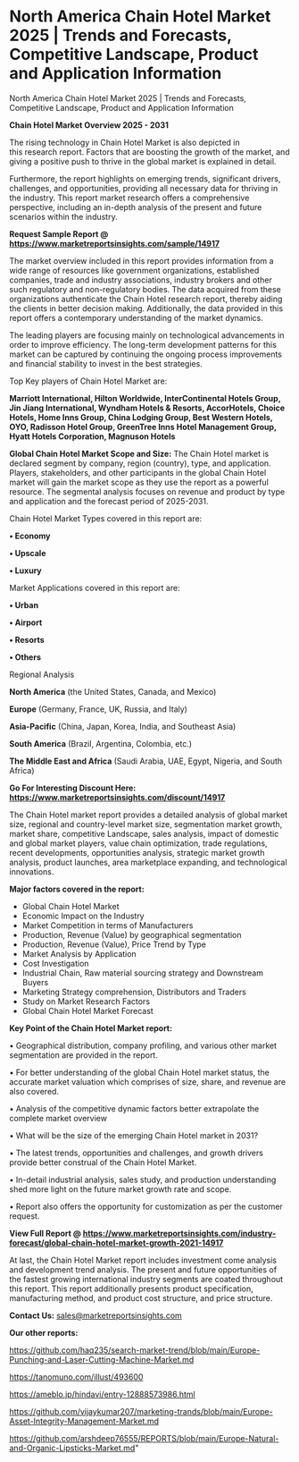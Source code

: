 # North America Chain Hotel Market 2025 | Trends and Forecasts, Competitive Landscape, Product and Application Information
North America Chain Hotel Market 2025 | Trends and Forecasts, Competitive Landscape, Product and Application Information

<Strong> Chain Hotel Market Overview 2025 - 2031</strong>

The rising technology in Chain Hotel Market is also depicted in this research report. Factors that are boosting the growth of the market, and giving a positive push to thrive in the global market is explained in detail.

Furthermore, the report highlights on emerging trends, significant drivers, challenges, and opportunities, providing all necessary data for thriving in the industry. This report market research offers a comprehensive perspective, including an in-depth analysis of the present and future scenarios within the industry.

<strong>Request Sample Report @ <a href=https://www.marketreportsinsights.com/sample/14917>https://www.marketreportsinsights.com/sample/14917</a></strong>

The market overview included in this report provides information from a wide range of resources like government organizations, established companies, trade and industry associations, industry brokers and other such regulatory and non-regulatory bodies. The data acquired from these organizations authenticate the Chain Hotel research report, thereby aiding the clients in better decision making. Additionally, the data provided in this report offers a contemporary understanding of the market dynamics.

The leading players are focusing mainly on technological advancements in order to improve efficiency. The long-term development patterns for this market can be captured by continuing the ongoing process improvements and financial stability to invest in the best strategies.

Top Key players of Chain Hotel Market are:

<strong>Marriott International, Hilton Worldwide, InterContinental Hotels Group, Jin Jiang International, Wyndham Hotels & Resorts, AccorHotels, Choice Hotels, Home Inns Group, China Lodging Group, Best Western Hotels, OYO, Radisson Hotel Group, GreenTree Inns Hotel Management Group, Hyatt Hotels Corporation, Magnuson Hotels</strong>

<strong><b>Global Chain Hotel Market Scope and Size:</b></strong>
The Chain Hotel market is declared segment by company, region (country), type, and application. Players, stakeholders, and other participants in the global Chain Hotel market will gain the market scope as they use the report as a powerful resource. The segmental analysis focuses on revenue and product by type and application and the forecast period of 2025-2031.

Chain Hotel Market Types covered in this report are:

<strong>• Economy

• Upscale

• Luxury</strong>

Market Applications covered in this report are:

<strong>• Urban

• Airport

• Resorts

• Others</strong> 

Regional Analysis

<strong>North America</strong> (the United States, Canada, and Mexico)

<strong>Europe</strong> (Germany, France, UK, Russia, and Italy)

<strong>Asia-Pacific</strong> (China, Japan, Korea, India, and Southeast Asia)

<strong>South America</strong> (Brazil, Argentina, Colombia, etc.)

<strong>The Middle East and Africa</strong> (Saudi Arabia, UAE, Egypt, Nigeria, and South Africa)

<strong>Go For Interesting Discount Here: <a href=https://www.marketreportsinsights.com/discount/14917>https://www.marketreportsinsights.com/discount/14917</a></strong>

The Chain Hotel market report provides a detailed analysis of global market size, regional and country-level market size, segmentation market growth, market share, competitive Landscape, sales analysis, impact of domestic and global market players, value chain optimization, trade regulations, recent developments, opportunities analysis, strategic market growth analysis, product launches, area marketplace expanding, and technological innovations.

<strong><b>Major factors covered in the report:</b></strong>
<ul>
  <li>Global Chain Hotel Market </li>
  <li>Economic Impact on the Industry</li>
  <li>Market Competition in terms of Manufacturers</li>
  <li>Production, Revenue (Value) by geographical segmentation</li>
  <li>Production, Revenue (Value), Price Trend by Type</li>
  <li>Market Analysis by Application</li>
  <li>Cost Investigation</li>
  <li>Industrial Chain, Raw material sourcing strategy and Downstream Buyers</li>
  <li>Marketing Strategy comprehension, Distributors and Traders</li>
  <li>Study on Market Research Factors</li>
  <li>Global Chain Hotel Market Forecast</li>
</ul>

<strong><b>Key Point of the Chain Hotel Market report:</b></strong>

• Geographical distribution, company profiling, and various other market segmentation are provided in the report.

• For better understanding of the global Chain Hotel market status, the accurate market valuation which comprises of size, share, and revenue are also covered.

• Analysis of the competitive dynamic factors better extrapolate the complete market overview

• What will be the size of the emerging Chain Hotel market in 2031?

• The latest trends, opportunities and challenges, and growth drivers provide better construal of the Chain Hotel Market.

• In-detail industrial analysis, sales study, and production understanding shed more light on the future market growth rate and scope.

• Report also offers the opportunity for customization as per the customer request.

<strong><b>View Full Report @ <a href=https://www.marketreportsinsights.com/industry-forecast/global-chain-hotel-market-growth-2021-14917>https://www.marketreportsinsights.com/industry-forecast/global-chain-hotel-market-growth-2021-14917</a></b></strong>


At last, the Chain Hotel Market report includes investment come analysis and development trend analysis. The present and future opportunities of the fastest growing international industry segments are coated throughout this report. This report additionally presents product specification, manufacturing method, and product cost structure, and price structure.

<strong>Contact Us:</strong>
sales@marketreportsinsights.com

<strong>Our other reports:</strong>

<a href=https://github.com/haq235/search-market-trend/blob/main/Europe-Punching-and-Laser-Cutting-Machine-Market.md>https://github.com/haq235/search-market-trend/blob/main/Europe-Punching-and-Laser-Cutting-Machine-Market.md</a>

<a href=https://tanomuno.com/illust/493600>https://tanomuno.com/illust/493600</a>

<a href=https://ameblo.jp/hindavi/entry-12888573986.html>https://ameblo.jp/hindavi/entry-12888573986.html</a>

<a href=https://github.com/vijaykumar207/marketing-trands/blob/main/Europe-Asset-Integrity-Management-Market.md>https://github.com/vijaykumar207/marketing-trands/blob/main/Europe-Asset-Integrity-Management-Market.md</a>

<a href=https://github.com/arshdeep76555/REPORTS/blob/main/Europe-Natural-and-Organic-Lipsticks-Market.md>https://github.com/arshdeep76555/REPORTS/blob/main/Europe-Natural-and-Organic-Lipsticks-Market.md</a>"
